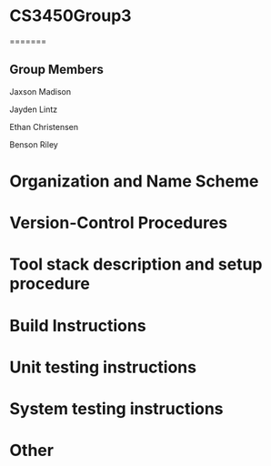 # CS3450Group3
=======
## Group Members
Jaxson Madison

Jayden Lintz

Ethan Christensen

Benson Riley



# Organization and Name Scheme


# Version-Control Procedures


# Tool stack description and setup procedure


# Build Instructions


# Unit testing instructions


# System testing instructions


# Other
